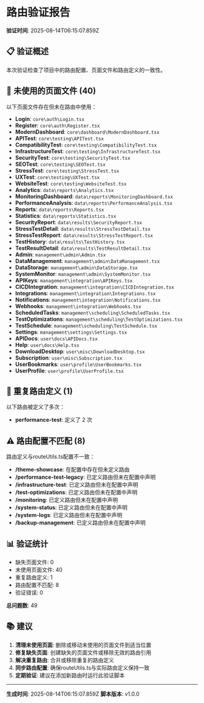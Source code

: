 # 路由验证报告

**验证时间**: 2025-08-14T06:15:07.859Z

## 📋 验证概述

本次验证检查了项目中的路由配置、页面文件和路由定义的一致性。

## 📄 未使用的页面文件 (40)

以下页面文件存在但未在路由中使用：

- **Login**: `core\auth\Login.tsx`
- **Register**: `core\auth\Register.tsx`
- **ModernDashboard**: `core\dashboard\ModernDashboard.tsx`
- **APITest**: `core\testing\APITest.tsx`
- **CompatibilityTest**: `core\testing\CompatibilityTest.tsx`
- **InfrastructureTest**: `core\testing\InfrastructureTest.tsx`
- **SecurityTest**: `core\testing\SecurityTest.tsx`
- **SEOTest**: `core\testing\SEOTest.tsx`
- **StressTest**: `core\testing\StressTest.tsx`
- **UXTest**: `core\testing\UXTest.tsx`
- **WebsiteTest**: `core\testing\WebsiteTest.tsx`
- **Analytics**: `data\reports\Analytics.tsx`
- **MonitoringDashboard**: `data\reports\MonitoringDashboard.tsx`
- **PerformanceAnalysis**: `data\reports\PerformanceAnalysis.tsx`
- **Reports**: `data\reports\Reports.tsx`
- **Statistics**: `data\reports\Statistics.tsx`
- **SecurityReport**: `data\results\SecurityReport.tsx`
- **StressTestDetail**: `data\results\StressTestDetail.tsx`
- **StressTestReport**: `data\results\StressTestReport.tsx`
- **TestHistory**: `data\results\TestHistory.tsx`
- **TestResultDetail**: `data\results\TestResultDetail.tsx`
- **Admin**: `management\admin\Admin.tsx`
- **DataManagement**: `management\admin\DataManagement.tsx`
- **DataStorage**: `management\admin\DataStorage.tsx`
- **SystemMonitor**: `management\admin\SystemMonitor.tsx`
- **APIKeys**: `management\integration\APIKeys.tsx`
- **CICDIntegration**: `management\integration\CICDIntegration.tsx`
- **Integrations**: `management\integration\Integrations.tsx`
- **Notifications**: `management\integration\Notifications.tsx`
- **Webhooks**: `management\integration\Webhooks.tsx`
- **ScheduledTasks**: `management\scheduling\ScheduledTasks.tsx`
- **TestOptimizations**: `management\scheduling\TestOptimizations.tsx`
- **TestSchedule**: `management\scheduling\TestSchedule.tsx`
- **Settings**: `management\settings\Settings.tsx`
- **APIDocs**: `user\docs\APIDocs.tsx`
- **Help**: `user\docs\Help.tsx`
- **DownloadDesktop**: `user\misc\DownloadDesktop.tsx`
- **Subscription**: `user\misc\Subscription.tsx`
- **UserBookmarks**: `user\profile\UserBookmarks.tsx`
- **UserProfile**: `user\profile\UserProfile.tsx`

## 🔄 重复路由定义 (1)

以下路由被定义了多次：

- **performance-test**: 定义了 2 次

## ⚠️ 路由配置不匹配 (8)

路由定义与routeUtils.ts配置不一致：

- **/theme-showcase**: 在配置中存在但未定义路由
- **/performance-test-legacy**: 已定义路由但未在配置中声明
- **/infrastructure-test**: 已定义路由但未在配置中声明
- **/test-optimizations**: 已定义路由但未在配置中声明
- **/monitoring**: 已定义路由但未在配置中声明
- **/system-status**: 已定义路由但未在配置中声明
- **/system-logs**: 已定义路由但未在配置中声明
- **/backup-management**: 已定义路由但未在配置中声明

## 📊 验证统计

- 缺失页面文件: 0
- 未使用页面文件: 40
- 重复路由定义: 1
- 路由配置不匹配: 8
- 验证错误: 0

**总问题数**: 49

## 📚 建议

1. **清理未使用页面**: 删除或移动未使用的页面文件到适当位置
2. **修复缺失页面**: 创建缺失的页面文件或移除无效的路由引用
3. **解决重复路由**: 合并或移除重复的路由定义
4. **同步路由配置**: 确保routeUtils.ts与实际路由定义保持一致
5. **定期验证**: 建议在添加新路由时运行此验证脚本

---

**生成时间**: 2025-08-14T06:15:07.859Z
**脚本版本**: v1.0.0
